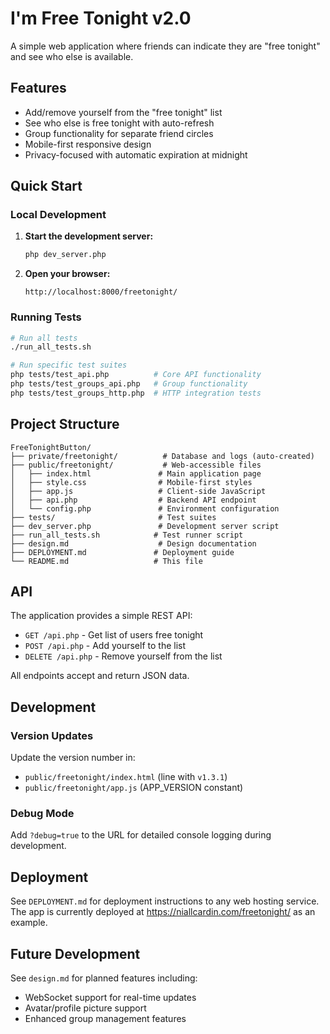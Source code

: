 # I'm Free Tonight v2.0

A simple web application where friends can indicate they are "free tonight" and see who else is available.

## Features

- Add/remove yourself from the "free tonight" list
- See who else is free tonight with auto-refresh
- Group functionality for separate friend circles
- Mobile-first responsive design
- Privacy-focused with automatic expiration at midnight

## Quick Start

### Local Development

1. **Start the development server:**
   ```bash
   php dev_server.php
   ```

2. **Open your browser:**
   ```
   http://localhost:8000/freetonight/
   ```

### Running Tests

```bash
# Run all tests
./run_all_tests.sh

# Run specific test suites
php tests/test_api.php          # Core API functionality
php tests/test_groups_api.php   # Group functionality
php tests/test_groups_http.php  # HTTP integration tests
```

## Project Structure

```
FreeTonightButton/
├── private/freetonight/          # Database and logs (auto-created)
├── public/freetonight/           # Web-accessible files
│   ├── index.html               # Main application page
│   ├── style.css                # Mobile-first styles
│   ├── app.js                   # Client-side JavaScript
│   ├── api.php                  # Backend API endpoint
│   └── config.php               # Environment configuration
├── tests/                       # Test suites
├── dev_server.php               # Development server script
├── run_all_tests.sh            # Test runner script
├── design.md                    # Design documentation
├── DEPLOYMENT.md               # Deployment guide
└── README.md                   # This file
```

## API

The application provides a simple REST API:

- `GET /api.php` - Get list of users free tonight
- `POST /api.php` - Add yourself to the list
- `DELETE /api.php` - Remove yourself from the list

All endpoints accept and return JSON data.

## Development

### Version Updates

Update the version number in:
- `public/freetonight/index.html` (line with `v1.3.1`)
- `public/freetonight/app.js` (APP_VERSION constant)

### Debug Mode

Add `?debug=true` to the URL for detailed console logging during development.

## Deployment

See `DEPLOYMENT.md` for deployment instructions to any web hosting service. The app is currently deployed at https://niallcardin.com/freetonight/ as an example.

## Future Development

See `design.md` for planned features including:
- WebSocket support for real-time updates
- Avatar/profile picture support
- Enhanced group management features 